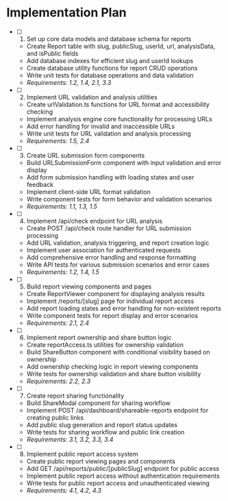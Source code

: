 # Implementation Plan

- [ ] 1. Set up core data models and database schema for reports
  - Create Report table with slug, publicSlug, userId, url, analysisData, and isPublic fields
  - Add database indexes for efficient slug and userId lookups
  - Create database utility functions for report CRUD operations
  - Write unit tests for database operations and data validation
  - _Requirements: 1.2, 1.4, 2.1, 3.3_

- [ ] 2. Implement URL validation and analysis utilities
  - Create urlValidation.ts functions for URL format and accessibility checking
  - Implement analysis engine core functionality for processing URLs
  - Add error handling for invalid and inaccessible URLs
  - Write unit tests for URL validation and analysis processing
  - _Requirements: 1.5, 2.4_

- [ ] 3. Create URL submission form components
  - Build URLSubmissionForm component with input validation and error display
  - Add form submission handling with loading states and user feedback
  - Implement client-side URL format validation
  - Write component tests for form behavior and validation scenarios
  - _Requirements: 1.1, 1.3, 1.5_

- [ ] 4. Implement /api/check endpoint for URL analysis
  - Create POST /api/check route handler for URL submission processing
  - Add URL validation, analysis triggering, and report creation logic
  - Implement user association for authenticated requests
  - Add comprehensive error handling and response formatting
  - Write API tests for various submission scenarios and error cases
  - _Requirements: 1.2, 1.4, 1.5_

- [ ] 5. Build report viewing components and pages
  - Create ReportViewer component for displaying analysis results
  - Implement /reports/[slug] page for individual report access
  - Add report loading states and error handling for non-existent reports
  - Write component tests for report display and error scenarios
  - _Requirements: 2.1, 2.4_

- [ ] 6. Implement report ownership and share button logic
  - Create reportAccess.ts utilities for ownership validation
  - Build ShareButton component with conditional visibility based on ownership
  - Add ownership checking logic in report viewing components
  - Write tests for ownership validation and share button visibility
  - _Requirements: 2.2, 2.3_

- [ ] 7. Create report sharing functionality
  - Build ShareModal component for sharing workflow
  - Implement POST /api/dashboard/shareable-reports endpoint for creating public links
  - Add public slug generation and report status updates
  - Write tests for sharing workflow and public link creation
  - _Requirements: 3.1, 3.2, 3.3, 3.4_

- [ ] 8. Implement public report access system
  - Create public report viewing pages and components
  - Add GET /api/reports/public/[publicSlug] endpoint for public access
  - Implement public report access without authentication requirements
  - Write tests for public report access and unauthenticated viewing
  - _Requirements: 4.1, 4.2, 4.3_